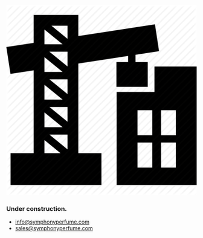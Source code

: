 

![img](under_c.png)



### Under construction.



- <info@symphonyperfume.com>
- <sales@symphonyperfume.com>

